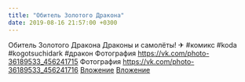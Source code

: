 ```yaml
---
title: "Обитель Золотого Дракона"
date: 2019-08-16 21:57:00 +0300
---
```


Обитель Золотого Дракона
Драконы и самолёты! ✈
#комикс #koda #kogotsuchidark #дракон
Фотография
<a class="vk-attach" href="https://vk.com/photo-36189533_456241715">https://vk.com/photo-36189533_456241715</a>
Фотография
<a class="vk-attach" href="https://vk.com/photo-36189533_456241716">https://vk.com/photo-36189533_456241716</a>
<a class="vk-attach" href="https://vk.com/photo-36189533_456241715">Вложение</a>
<a class="vk-attach" href="https://vk.com/photo-36189533_456241716">Вложение</a>

